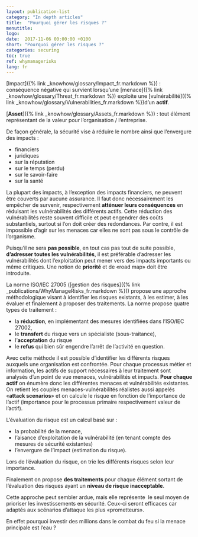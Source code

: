 ```yaml
---
layout: publication-list
category: "In depth articles"
title:  "Pourquoi gérer les risques ?"
menutitle:
logo:
date:  2017-11-06 00:00:00 +0100
short: "Pourquoi gérer les risques ?"
categories: securing
toc: true
ref: whymanagerisks
lang: fr
---
```

[Impact]({% link _knowhow/glossary/Impact_fr.markdown %}) : conséquence négative qui survient lorsqu’une [menace]({% link _knowhow/glossary/Threat_fr.markdown %}) exploite une [vulnérabilité]({% link _knowhow/glossary/Vulnerabilities_fr.markdown %})d’un **actif**.

[**Asset**]({% link _knowhow/glossary/Assets_fr.markdown %}) : tout élément représentant de la valeur pour l’organisation / l’entreprise.

De façon générale, la sécurité vise à réduire le nombre ainsi que l’envergure des impacts :

* financiers
* juridiques
* sur la réputation
* sur le temps (perdu)
* sur le savoir-faire
* sur la santé

La plupart des impacts, à l’exception des impacts financiers, ne peuvent être couverts par aucune assurance. Il faut donc nécessairement les empêcher de survenir, respectivement **atténuer leurs conséquences** en réduisant les vulnérabilités des différents actifs. Cette réduction des vulnérabilités reste souvent difficile et peut engendrer des coûts substantiels, surtout si l’on doit créer des redondances. Par contre, il est impossible d’agir sur les menaces car elles ne sont pas sous le contrôle de l’organisme.

Puisqu’il ne sera **pas possible**, en tout cas pas tout de suite possible, **d’adresser toutes les vulnérabilités**, il est préférable d’adresser les vulnérabilités dont l’exploitation peut mener vers des impacts importants ou même critiques. Une notion de **priorité** et de «road map» doit être introduite.

La norme ISO/IEC 27005 ([gestion des risques]({% link _publications/WhyManageRisks_fr.markdown %})) propose une approche méthodologique visant à identifier les risques existants, à les estimer, à les évaluer et finalement à proposer des traitements. La norme propose quatre types de traitement :

* la **réduction**, en implémentant des mesures identifiées dans l’ISO/IEC 27002,
* le **transfert** du risque vers un spécialiste (sous-traitance),
* l’**acceptation** du risque
* le **refus** qui bien sûr engendre l’arrêt de l’activité en question.

Avec cette méthode il est possible d’identifier les différents risques auxquels une organisation est confrontée. Pour chaque processus métier et information, les actifs de support nécessaires à leur traitement sont analysés d’un point de vue menaces, vulnérabilités et impacts. **Pour chaque actif** on énumère donc les différentes menaces et vulnérabilités existantes. On retient les couples menaces-vulnérabilités réalistes aussi appelés «**attack scenarios**» et on calcule le risque en fonction de l’importance de l’actif (importance pour le processus primaire respectivement valeur de l’actif).

L’évaluation du risque est un calcul basé sur :

* la probabilité de la menace,
* l’aisance d’exploitation de la vulnérabilité (en tenant compte des mesures de sécurité existantes)
* l’envergure de l’impact (estimation du risque).

Lors de l’évaluation du risque, on trie les différents risques selon leur importance.

Finalement on propose **des traitements** pour chaque élément sortant de l’évaluation des risques ayant un **niveau de risque inacceptable**.

Cette approche peut sembler ardue, mais elle représente &nbsp;le seul moyen de prioriser les investissements en sécurité. Ceux-ci seront efficaces car adaptés aux scénarios d’attaque les plus «prometteurs».

En effet pourquoi investir des millions dans le combat du feu si la menace principale est l’eau ?
